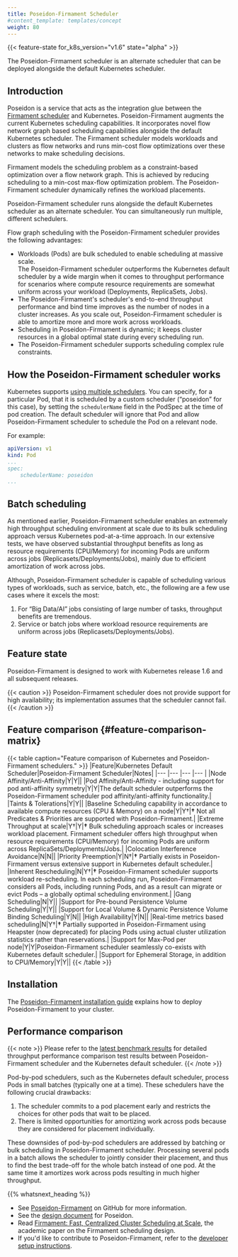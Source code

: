 ```yaml
---
title: Poseidon-Firmament Scheduler
#content_template: templates/concept
weight: 80
---
```


<!-- overview -->

{{< feature-state for_k8s_version="v1.6" state="alpha" >}}

The Poseidon-Firmament scheduler is an alternate scheduler that can be deployed alongside the default Kubernetes scheduler.



<!-- body -->


## Introduction

Poseidon is a service that acts as the integration glue between the [Firmament scheduler](https://github.com/Huawei-PaaS/firmament) and Kubernetes. Poseidon-Firmament augments the current Kubernetes scheduling capabilities. It incorporates novel flow network graph based scheduling capabilities alongside the default Kubernetes scheduler. The Firmament scheduler models workloads and clusters as flow networks and runs min-cost flow optimizations over these networks to make scheduling decisions.

Firmament models the scheduling problem as a constraint-based optimization over a flow network graph. This is achieved by reducing scheduling to a min-cost max-flow optimization problem. The Poseidon-Firmament scheduler dynamically refines the workload placements.

Poseidon-Firmament scheduler runs alongside the default Kubernetes scheduler as an alternate scheduler. You can simultaneously run multiple, different schedulers.

Flow graph scheduling with the Poseidon-Firmament scheduler provides the following advantages:

- Workloads (Pods) are bulk scheduled to enable scheduling at massive scale.  
  The Poseidon-Firmament scheduler outperforms the Kubernetes default scheduler by a wide margin when it comes to throughput performance for scenarios where compute resource requirements are somewhat uniform across your workload (Deployments, ReplicaSets, Jobs).
- The Poseidon-Firmament's scheduler's end-to-end throughput performance and bind time improves as the number of nodes in a cluster increases. As you scale out, Poseidon-Firmament scheduler is able to amortize more and more work across workloads.
- Scheduling in Poseidon-Firmament is dynamic; it keeps cluster resources in a global optimal state during every scheduling run.
- The Poseidon-Firmament scheduler supports scheduling complex rule constraints.

## How the Poseidon-Firmament scheduler works

Kubernetes supports [using multiple schedulers](/docs/tasks/administer-cluster/configure-multiple-schedulers/). You can specify, for a particular Pod, that it is scheduled by a custom scheduler (“poseidon” for this case), by setting the `schedulerName` field in the PodSpec at the time of pod creation. The default scheduler will ignore that Pod and allow Poseidon-Firmament scheduler to schedule the Pod on a relevant node.

For example:

```yaml
apiVersion: v1
kind: Pod
...
spec:
    schedulerName: poseidon
...
```

## Batch scheduling

As mentioned earlier, Poseidon-Firmament scheduler enables an extremely high throughput scheduling environment at scale due to its bulk scheduling approach versus Kubernetes pod-at-a-time approach. In our extensive tests, we have observed substantial throughput benefits as long as resource requirements (CPU/Memory) for incoming Pods are uniform across jobs (Replicasets/Deployments/Jobs), mainly due to efficient amortization of work across jobs.

Although, Poseidon-Firmament scheduler is capable of scheduling various types of workloads, such as service, batch, etc., the following are a few use cases where it excels the most:

1. For “Big Data/AI” jobs consisting of large number of tasks, throughput benefits are tremendous.
2. Service or batch jobs where workload resource requirements are uniform across jobs (Replicasets/Deployments/Jobs).

## Feature state

Poseidon-Firmament is designed to work with Kubernetes release 1.6 and all subsequent releases.

{{< caution >}}
Poseidon-Firmament scheduler does not provide support for high availability; its implementation assumes that the scheduler cannot fail.
{{< /caution >}}

## Feature comparison {#feature-comparison-matrix}

{{< table caption="Feature comparison of Kubernetes and Poseidon-Firmament schedulers." >}}
|Feature|Kubernetes Default Scheduler|Poseidon-Firmament Scheduler|Notes|
|--- |--- |--- |--- |
|Node Affinity/Anti-Affinity|Y|Y||
|Pod Affinity/Anti-Affinity - including support for pod anti-affinity symmetry|Y|Y|The default scheduler outperforms the Poseidon-Firmament scheduler pod affinity/anti-affinity functionality.|
|Taints & Tolerations|Y|Y||
|Baseline Scheduling capability in accordance to available compute resources (CPU & Memory) on a node|Y|Y†|**†** Not all Predicates & Priorities are supported with Poseidon-Firmament.|
|Extreme Throughput at scale|Y†|Y|**†** Bulk scheduling approach scales or increases workload placement. Firmament scheduler offers high throughput when resource requirements (CPU/Memory) for incoming Pods are uniform across ReplicaSets/Deployments/Jobs.|
|Colocation Interference Avoidance|N|N||
|Priority Preemption|Y|N†|**†** Partially exists in Poseidon-Firmament versus extensive support in Kubernetes default scheduler.|
|Inherent Rescheduling|N|Y†|**†** Poseidon-Firmament scheduler supports workload re-scheduling. In each scheduling run, Poseidon-Firmament considers all Pods, including running Pods, and as a result can migrate or evict Pods – a globally optimal scheduling environment.|
|Gang Scheduling|N|Y||
|Support for Pre-bound Persistence Volume Scheduling|Y|Y||
|Support for Local Volume & Dynamic Persistence Volume Binding Scheduling|Y|N||
|High Availability|Y|N||
|Real-time metrics based scheduling|N|Y†|**†** Partially supported in Poseidon-Firmament using Heapster (now deprecated) for placing Pods using actual cluster utilization statistics rather than reservations.|
|Support for Max-Pod per node|Y|Y|Poseidon-Firmament scheduler seamlessly co-exists with Kubernetes default scheduler.|
|Support for Ephemeral Storage, in addition to CPU/Memory|Y|Y||
{{< /table >}}

## Installation

The [Poseidon-Firmament installation guide](https://github.com/kubernetes-sigs/poseidon/blob/master/docs/install/README.md#Installation) explains how to deploy Poseidon-Firmament to your cluster.

## Performance comparison

{{< note >}}
   Please refer to the [latest benchmark results](https://github.com/kubernetes-sigs/poseidon/blob/master/docs/benchmark/README.md) for detailed throughput performance comparison test results between Poseidon-Firmament scheduler and the Kubernetes default scheduler.
{{< /note >}}

Pod-by-pod schedulers, such as the Kubernetes default scheduler, process Pods in small batches (typically one at a time). These schedulers have the following crucial drawbacks:

1. The scheduler commits to a pod placement early and restricts the choices for other pods that wait to be placed.
2. There is limited opportunities for amortizing work across pods because they are considered for placement individually.

These downsides of pod-by-pod schedulers are addressed by batching or bulk scheduling in Poseidon-Firmament scheduler. Processing several pods in a batch allows the scheduler to jointly consider their placement, and thus to find the best trade-off for the whole batch instead of one pod. At the same time it amortizes work across pods resulting in much higher throughput.


{{% whatsnext_heading %}}
* See [Poseidon-Firmament](https://github.com/kubernetes-sigs/poseidon#readme) on GitHub for more information.
* See the [design document](https://github.com/kubernetes-sigs/poseidon/blob/master/docs/design/README.md) for Poseidon.
* Read [Firmament: Fast, Centralized Cluster Scheduling at Scale](https://www.usenix.org/system/files/conference/osdi16/osdi16-gog.pdf), the academic paper on the Firmament scheduling design.
* If you'd like to contribute to Poseidon-Firmament, refer to the [developer setup instructions](https://github.com/kubernetes-sigs/poseidon/blob/master/docs/devel/README.md).

